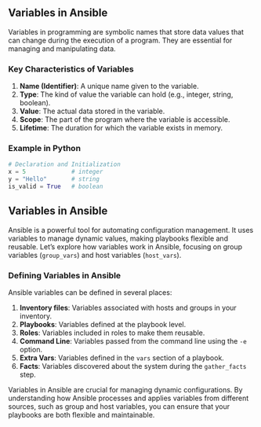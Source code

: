 ## Variables in Ansible

Variables in programming are symbolic names that store data values that can change during the execution of a program. They are essential for managing and manipulating data.

### Key Characteristics of Variables

1. **Name (Identifier)**: A unique name given to the variable.
2. **Type**: The kind of value the variable can hold (e.g., integer, string, boolean).
3. **Value**: The actual data stored in the variable.
4. **Scope**: The part of the program where the variable is accessible.
5. **Lifetime**: The duration for which the variable exists in memory.

### Example in Python

```python
# Declaration and Initialization
x = 5             # integer
y = "Hello"       # string
is_valid = True   # boolean
```

## Variables in Ansible

Ansible is a powerful tool for automating configuration management. It uses variables to manage dynamic values, making playbooks flexible and reusable. Let’s explore how variables work in Ansible, focusing on group variables (`group_vars`) and host variables (`host_vars`).

### Defining Variables in Ansible

Ansible variables can be defined in several places:

1. **Inventory files**: Variables associated with hosts and groups in your inventory.
2. **Playbooks**: Variables defined at the playbook level.
3. **Roles**: Variables included in roles to make them reusable.
4. **Command Line**: Variables passed from the command line using the `-e` option.
5. **Extra Vars**: Variables defined in the `vars` section of a playbook.
6. **Facts**: Variables discovered about the system during the `gather_facts` step.

Variables in Ansible are crucial for managing dynamic configurations. By understanding how Ansible processes and applies variables from different sources, such as group and host variables, you can ensure that your playbooks are both flexible and maintainable.
